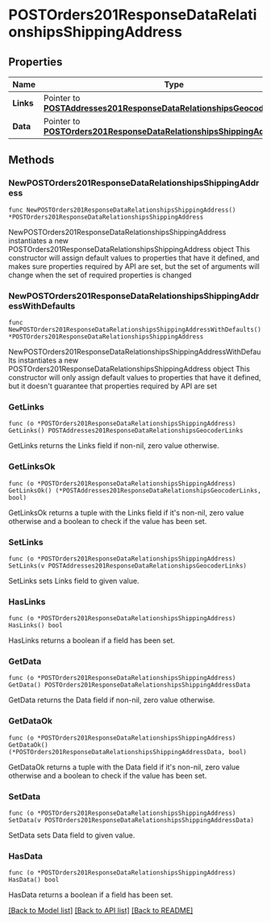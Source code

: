 # POSTOrders201ResponseDataRelationshipsShippingAddress

## Properties

Name | Type | Description | Notes
------------ | ------------- | ------------- | -------------
**Links** | Pointer to [**POSTAddresses201ResponseDataRelationshipsGeocoderLinks**](POSTAddresses201ResponseDataRelationshipsGeocoderLinks.md) |  | [optional] 
**Data** | Pointer to [**POSTOrders201ResponseDataRelationshipsShippingAddressData**](POSTOrders201ResponseDataRelationshipsShippingAddressData.md) |  | [optional] 

## Methods

### NewPOSTOrders201ResponseDataRelationshipsShippingAddress

`func NewPOSTOrders201ResponseDataRelationshipsShippingAddress() *POSTOrders201ResponseDataRelationshipsShippingAddress`

NewPOSTOrders201ResponseDataRelationshipsShippingAddress instantiates a new POSTOrders201ResponseDataRelationshipsShippingAddress object
This constructor will assign default values to properties that have it defined,
and makes sure properties required by API are set, but the set of arguments
will change when the set of required properties is changed

### NewPOSTOrders201ResponseDataRelationshipsShippingAddressWithDefaults

`func NewPOSTOrders201ResponseDataRelationshipsShippingAddressWithDefaults() *POSTOrders201ResponseDataRelationshipsShippingAddress`

NewPOSTOrders201ResponseDataRelationshipsShippingAddressWithDefaults instantiates a new POSTOrders201ResponseDataRelationshipsShippingAddress object
This constructor will only assign default values to properties that have it defined,
but it doesn't guarantee that properties required by API are set

### GetLinks

`func (o *POSTOrders201ResponseDataRelationshipsShippingAddress) GetLinks() POSTAddresses201ResponseDataRelationshipsGeocoderLinks`

GetLinks returns the Links field if non-nil, zero value otherwise.

### GetLinksOk

`func (o *POSTOrders201ResponseDataRelationshipsShippingAddress) GetLinksOk() (*POSTAddresses201ResponseDataRelationshipsGeocoderLinks, bool)`

GetLinksOk returns a tuple with the Links field if it's non-nil, zero value otherwise
and a boolean to check if the value has been set.

### SetLinks

`func (o *POSTOrders201ResponseDataRelationshipsShippingAddress) SetLinks(v POSTAddresses201ResponseDataRelationshipsGeocoderLinks)`

SetLinks sets Links field to given value.

### HasLinks

`func (o *POSTOrders201ResponseDataRelationshipsShippingAddress) HasLinks() bool`

HasLinks returns a boolean if a field has been set.

### GetData

`func (o *POSTOrders201ResponseDataRelationshipsShippingAddress) GetData() POSTOrders201ResponseDataRelationshipsShippingAddressData`

GetData returns the Data field if non-nil, zero value otherwise.

### GetDataOk

`func (o *POSTOrders201ResponseDataRelationshipsShippingAddress) GetDataOk() (*POSTOrders201ResponseDataRelationshipsShippingAddressData, bool)`

GetDataOk returns a tuple with the Data field if it's non-nil, zero value otherwise
and a boolean to check if the value has been set.

### SetData

`func (o *POSTOrders201ResponseDataRelationshipsShippingAddress) SetData(v POSTOrders201ResponseDataRelationshipsShippingAddressData)`

SetData sets Data field to given value.

### HasData

`func (o *POSTOrders201ResponseDataRelationshipsShippingAddress) HasData() bool`

HasData returns a boolean if a field has been set.


[[Back to Model list]](../README.md#documentation-for-models) [[Back to API list]](../README.md#documentation-for-api-endpoints) [[Back to README]](../README.md)


